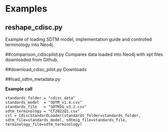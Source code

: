 # Examples


## reshape_cdisc.py
Example of loading SDTM model, implementation guide and controlled terminology into Neo4j.

##comparison_cdiscpilot.py
Compares data loaded into Neo4j with xpt files downloaded from Github.

##download_cdisc_pilot.py
Downloads 

##load_sdtm_metadata.py







**Example call**

```
standards_folder = "cdisc_data"
standards_model  = "SDTM_v1.4.csv"
standards_file   = "SDTMIG_v3.2.csv"
sdtm_terminology = "CT2022Q1.csv"
csl = CdiscStandardLoader(standards_folder=standards_folder, sdtm_file=standards_model, sdtmig_file=standards_file, terminology_file=sdtm_terminology)
```





